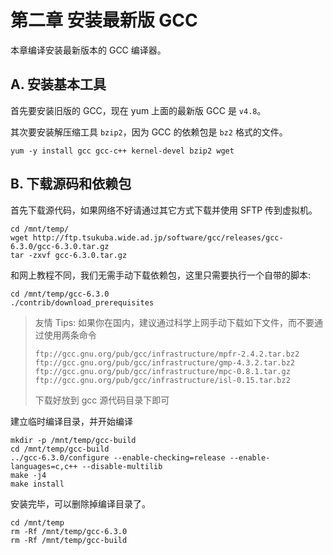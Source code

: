 # 第二章 安装最新版 GCC

本章编译安装最新版本的 GCC 编译器。

## A. 安装基本工具

首先要安装旧版的 GCC，现在 yum 上面的最新版 GCC 是 `v4.8`。

其次要安装解压缩工具 `bzip2`，因为 GCC 的依赖包是 `bz2` 格式的文件。

```
yum -y install gcc gcc-c++ kernel-devel bzip2 wget
```

## B. 下载源码和依赖包

首先下载源代码，如果网络不好请通过其它方式下载并使用 SFTP 传到虚拟机。

```
cd /mnt/temp/
wget http://ftp.tsukuba.wide.ad.jp/software/gcc/releases/gcc-6.3.0/gcc-6.3.0.tar.gz
tar -zxvf gcc-6.3.0.tar.gz
```

和网上教程不同，我们无需手动下载依赖包，这里只需要执行一个自带的脚本:

```
cd /mnt/temp/gcc-6.3.0
./contrib/download_prerequisites
```

> 友情 Tips: 如果你在国内，建议通过科学上网手动下载如下文件，而不要通过使用两条命令
> 
> ```
> ftp://gcc.gnu.org/pub/gcc/infrastructure/mpfr-2.4.2.tar.bz2
> ftp://gcc.gnu.org/pub/gcc/infrastructure/gmp-4.3.2.tar.bz2
> ftp://gcc.gnu.org/pub/gcc/infrastructure/mpc-0.8.1.tar.gz
> ftp://gcc.gnu.org/pub/gcc/infrastructure/isl-0.15.tar.bz2
> ```
>
> 下载好放到 gcc 源代码目录下即可

建立临时编译目录，并开始编译

```
mkdir -p /mnt/temp/gcc-build
cd /mnt/temp/gcc-build
../gcc-6.3.0/configure --enable-checking=release --enable-languages=c,c++ --disable-multilib
make -j4
make install
```

安装完毕，可以删除掉编译目录了。

```
cd /mnt/temp
rm -Rf /mnt/temp/gcc-6.3.0
rm -Rf /mnt/temp/gcc-build
```

